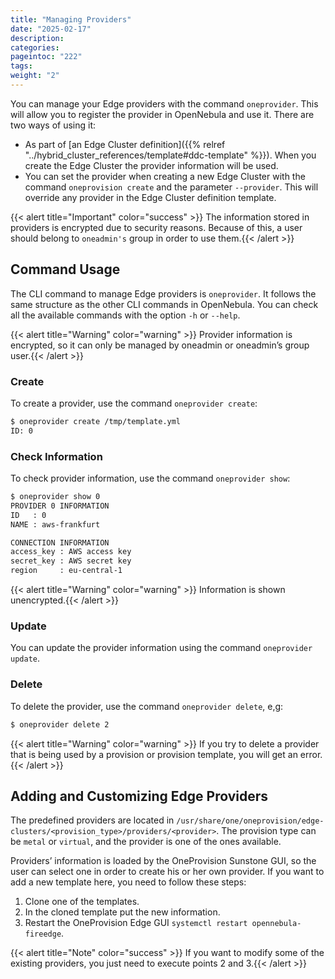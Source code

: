 ```yaml
---
title: "Managing Providers"
date: "2025-02-17"
description:
categories:
pageintoc: "222"
tags:
weight: "2"
---
```


<a id="provider-operations"></a>

<!--# Managing Providers -->

You can manage your Edge providers with the command `oneprovider`. This will allow you to register the provider in OpenNebula and use it. There are two ways of using it:

- As part of [an Edge Cluster definition]({{% relref "../hybrid_cluster_references/template#ddc-template" %}}). When you create the Edge Cluster the provider information will be used.
- You can set the provider when creating a new Edge Cluster with the command `oneprovision create` and the parameter `--provider`. This will override any provider in the Edge Cluster definition template.

{{< alert title="Important" color="success" >}}
The information stored in providers is encrypted due to security reasons. Because of this, a user should belong to `oneadmin's` group in order to use them.{{< /alert >}} 

## Command Usage

The CLI command to manage Edge providers is `oneprovider`. It follows the same structure as the other CLI commands in OpenNebula. You can check all the available commands with the option `-h` or `--help`.

{{< alert title="Warning" color="warning" >}}
Provider information is encrypted, so it can only be managed by oneadmin or oneadmin’s group user.{{< /alert >}} 

### Create

To create a provider, use the command `oneprovider create`:

```default
$ oneprovider create /tmp/template.yml
ID: 0
```

### Check Information

To check provider information, use the command `oneprovider show`:

```default
$ oneprovider show 0
PROVIDER 0 INFORMATION
ID   : 0
NAME : aws-frankfurt

CONNECTION INFORMATION
access_key : AWS access key
secret_key : AWS secret key
region     : eu-central-1
```

{{< alert title="Warning" color="warning" >}}
Information is shown unencrypted.{{< /alert >}} 

### Update

You can update the provider information using the command `oneprovider update`.

### Delete

To delete the provider, use the command `oneprovider delete`, e,g:

```default
$ oneprovider delete 2
```

{{< alert title="Warning" color="warning" >}}
If you try to delete a provider that is being used by a provision or provision template, you will get an error.{{< /alert >}} 

<a id="adding-provider"></a>

## Adding and Customizing Edge Providers

The predefined providers are located in `/usr/share/one/oneprovision/edge-clusters/<provision_type>/providers/<provider>`. The provision type can be `metal` or `virtual`, and the provider is one of the ones available.

Providers’ information is loaded by the OneProvision Sunstone GUI, so the user can select one in order to create his or her own provider. If you want to add a new template here, you need to follow these steps:

1. Clone one of the templates.
2. In the cloned template put the new information.
3. Restart the OneProvision Edge GUI `systemctl restart opennebula-fireedge`.

{{< alert title="Note" color="success" >}}
If you want to modify some of the existing providers, you just need to execute points 2 and 3.{{< /alert >}} 

